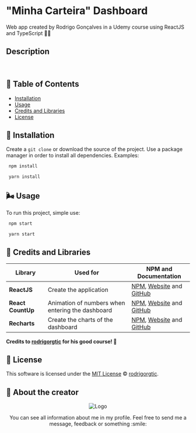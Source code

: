 # "Minha Carteira" Dashboard
Web app created by Rodrigo Gonçalves in a Udemy course using ReactJS and TypeScript 📘💙

## Description

  

## 🚩 Table of Contents

- [Installation](#-installation)
- [Usage](#-usage)
- [Credits and Libraries](#-credits-and-libraries)
- [License](#-license)

## 🍉 Installation

Create a `git clone` or download the source of the project. Use a package manager in order to install all dependencies. Examples:

```bash
 npm install
```

```bash
 yarn install
```
  
## 🌬️ Usage

To run this project, simple use:

```bash
 npm start
```

```bash
 yarn start
```
  
## 🙌 Credits and Libraries
  
Library | Used for | NPM and Documentation
--- | --- | ---
**ReactJS** | Create the application | [NPM](https://www.npmjs.com/package/react), [Website](https://pt-br.reactjs.org/) and [GitHub](https://github.com/facebook/react)
**React CountUp** | Animation of numbers when entering the dashboard | [NPM](https://www.npmjs.com/package/react-countup), [Website](https://inorganik.github.io/countUp.js/) and [GitHub](https://github.com/glennreyes/react-countup)
**Recharts** | Create the charts of the dashboard | [NPM](https://www.npmjs.com/package/recharts), [Website](https://recharts.org/en-US/) and [GitHub](https://github.com/recharts/recharts)

**Credits to [rodrigorgtic](https://github.com/rodrigorgtic) for his good course! 💙**

  
## 📜 License

This software is licensed under the [MIT License](https://github.com/YuriLopesM/minha-carteira-dashboard/blob/master/LICENSE) © [rodrigorgtic](https://github.com/rodrigorgtic).

  
## 🧑‍  About the creator

<p align="center">
  <img src="https://i.ibb.co/x7d4DBt/Asset-1.png" alt="Logo" border="0">
</p> 

<p align="center">
  You can see all information about me in my profile. 
  Feel free to send me a message, feedback or something :smile:
</p> 

